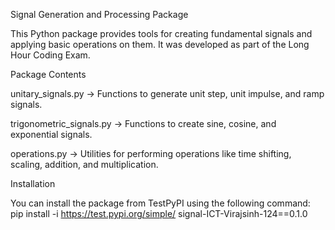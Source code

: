 Signal Generation and Processing Package

This Python package provides tools for creating fundamental signals and applying basic operations on them. It was developed as part of the Long Hour Coding Exam.

Package Contents

unitary_signals.py → Functions to generate unit step, unit impulse, and ramp signals.

trigonometric_signals.py → Functions to create sine, cosine, and exponential signals.

operations.py → Utilities for performing operations like time shifting, scaling, addition, and multiplication.

Installation

You can install the package from TestPyPI using the following command:
pip install -i https://test.pypi.org/simple/ signal-ICT-Virajsinh-124==0.1.0
